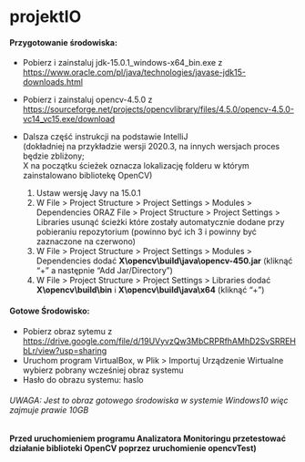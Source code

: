 # projektIO

#### Przygotowanie środowiska:
  - Pobierz i zainstaluj jdk-15.0.1_windows-x64_bin.exe z https://www.oracle.com/pl/java/technologies/javase-jdk15-downloads.html

  - Pobierz i zainstaluj opencv-4.5.0 z https://sourceforge.net/projects/opencvlibrary/files/4.5.0/opencv-4.5.0-vc14_vc15.exe/download

  - Dalsza część instrukcji na podstawie IntelliJ  
  (dokładniej na przykładzie wersji 2020.3, na innych wersjach proces będzie zbliżony;  
  X na początku ścieżek oznacza lokalizację folderu w którym zainstalowano bibliotekę OpenCV)
      1. Ustaw wersję Javy na 15.0.1
      2. W File > Project Structure > Project Settings > Modules > Dependencies  ORAZ File > Project Structure > Project Settings > Libraries usunąć ścieżki które zostały automatycznie dodane przy pobieraniu repozytorium (powinno być ich 3 i powinny być zaznaczone na czerwono)
      3. W File > Project Structure > Project Settings > Modules > Dependencies dodać __X\opencv\build\java\opencv-450.jar__ (kliknąć “+” a następnie “Add Jar/Directory”)
      4. W File > Project Structure > Project Settings > Libraries dodać __X\opencv\build\bin__  i  __X\opencv\build\java\x64__ (kliknąć “+”)

#### Gotowe Środowisko:
  - Pobierz obraz sytemu z https://drive.google.com/file/d/19UVyvzQw3MbCRPRfhAMhD2SvSRREHbLr/view?usp=sharing
  - Uruchom program VirtualBox, w Plik > Importuj Urządzenie Wirtualne wybierz pobrany wcześniej obraz systemu
  - Hasło do obrazu systemu: haslo
  ###### UWAGA: Jest to obraz gotowego środowiska w systemie Windows10 więc zajmuje prawie 10GB 

#### Przed uruchomieniem programu Analizatora Monitoringu przetestować działanie biblioteki OpenCV poprzez uruchomienie opencvTest)
